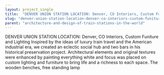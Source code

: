 ```yaml
---
layout: project_single
title:  "DENVER UNION STATION LOCATION: Denver, CO Interiors, Custom Funiture and Lighting  Inspired by the ideas of luxury train travel and the American industrial era, we created an eclectic social hub and two bars in his historical preservation project.  A"
slug: "denver-union-station-location-denver-co-interiors-custom-funiture-and-lighting-inspired-by-the-ideas"
parent: "architecture-and-design-of-train-stations-in-the-world"
---
```

DENVER UNION STATION LOCATION: Denver, CO Interiors, Custom Funiture and Lighting  Inspired by the ideas of luxury train travel and the American industrial era, we created an eclectic social hub and two bars in his historical preservation project.  Architectural elements and original textures were enhanced by painting everything white and focus was placed on custom lighting and furniture to bring life and a richness to each space.  The wooden benches, free standing lamp